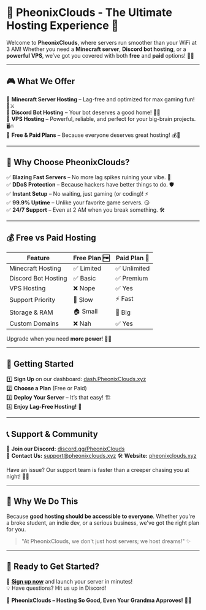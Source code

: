# 🌟 PheonixClouds - The Ultimate Hosting Experience 🚀

Welcome to **PheonixClouds**, where servers run smoother than your WiFi at 3 AM! Whether you need a **Minecraft server**, **Discord bot hosting**, or a **powerful VPS**, we’ve got you covered with both **free** and **paid** options! 💸✨

---

## 🎮 What We Offer

🔹 **Minecraft Server Hosting** – Lag-free and optimized for max gaming fun! 🏰⚔️  
🔹 **Discord Bot Hosting** – Your bot deserves a good home! 🤖💬  
🔹 **VPS Hosting** – Powerful, reliable, and perfect for your big-brain projects. 🖥️🔥  
🔹 **Free & Paid Plans** – Because everyone deserves great hosting! 💰🎁

---

## 🚀 Why Choose PheonixClouds?

✅ **Blazing Fast Servers** – No more lag spikes ruining your vibe. 🚀  
✅ **DDoS Protection** – Because hackers have better things to do. 🛡️  
✅ **Instant Setup** – No waiting, just gaming (or coding)! ⚡  
✅ **99.9% Uptime** – Unlike your favorite game servers. 😏  
✅ **24/7 Support** – Even at 2 AM when you break something. 🛠️

---

## 💰 Free vs Paid Hosting

| Feature              | Free Plan 🆓 | Paid Plan 💎 |
|----------------------|-------------|-------------|
| Minecraft Hosting   | ✅ Limited  | ✅ Unlimited |
| Discord Bot Hosting | ✅ Basic    | ✅ Premium  |
| VPS Hosting        | ❌ Nope    | ✅ Yes      |
| Support Priority   | 🐢 Slow     | ⚡ Fast     |
| Storage & RAM      | 🏠 Small    | 🏢 Big      |
| Custom Domains     | ❌ Nah     | ✅ Yes      |

Upgrade when you need **more power**! 🦾💥

---

## 🚀 Getting Started

1️⃣ **Sign Up** on our dashboard: [dash.PheonixClouds.xyz](https://dash.PheonixClouds.xyz)  
2️⃣ **Choose a Plan** (Free or Paid)  
3️⃣ **Deploy Your Server** – It’s that easy! 🏗️  
4️⃣ **Enjoy Lag-Free Hosting!** 🎉

---

## 📞 Support & Community

💬 **Join our Discord:** [discord.gg/PheonixClouds](https://discord.gg/PheonixClouds)  
📧 **Contact Us:** support@pheonixclouds.xyz
🛠 **Website:** [pheonixclouds.xyz](https://pheonixclouds.xyz)

Have an issue? Our support team is faster than a creeper chasing you at night! 🏃💨

---

## 💖 Why We Do This

Because **good hosting should be accessible to everyone**. Whether you're a broke student, an indie dev, or a serious business, we've got the right plan for you.

> "At PheonixClouds, we don't just host servers; we host dreams!" ✨

---

## 🎉 Ready to Get Started?

🚀 [**Sign up now**](https://dash.pheonixclouds.xyz) and launch your server in minutes!  
💡 Have questions? Hit us up in Discord!  

📢 **PheonixClouds – Hosting So Good, Even Your Grandma Approves!** 👵✅
